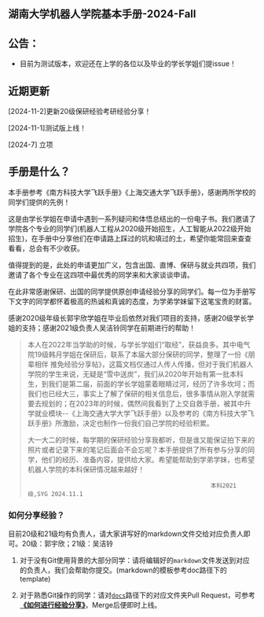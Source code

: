 ## 湖南大学机器人学院基本手册-2024-Fall

## 公告：

  - 目前为测试版本，欢迎还在上学的各位以及毕业的学长学姐们提issue！

## 近期更新

[2024-11-2]更新20级保研经验考研经验分享！

[2024-11-1]测试版上线！

[2024-7] 立项

## 手册是什么？

本手册参考《南方科技大学飞跃手册》《上海交通大学飞跃手册》，感谢两所学校的同学们提供的先例！

这是由学长学姐在申请中遇到一系列疑问和体悟总结出的一份电子书。我们邀请了学院各个专业的同学们(机器人工程从2020级开始招生，人工智能从2022级开始招生)，在手册中分享他们在申请路上踩过的坑和填过的土，希望你能常回来查查看看，总会有不少收获。

值得提到的是，此处的申请更加广义，包含出国、直博、保研与就业共四项，我们邀请了各个专业在这四项中最优秀的同学来和大家谈谈申请。

在此非常感谢保研、出国的同学提供原创申请经验分享的同学们。每一位为手册写下文字的同学都怀着极高的热诚和真诚的态度，为学弟学妹留下这笔宝贵的财富。

感谢2020级年级长郭宇欣学姐在毕业后依然对我们项目的支持，感谢20级学长学姐的支持；感谢2021级负责人吴洁铃同学在前期进行的帮助！

>本人在2022年当学助的时候，与学长学姐们“取经”，获益良多。其中电气院19级韩月学姐在保研后，联系了本届大部分保研的同学，整理了一份《朋辈相伴 推免经验分享帖》，这篇文档仅通过人传人传播，但对于我们机器人学院的学生来说，无疑是“雪中送炭”，我们从2020年开始有第一批本科生，到我们是第二届，前面的学长学姐蒙着眼睛过河，经历了许多坎坷；而我们也已经大三，事实上了解了保研的相关信息后，很多事情从刚入学就需要去规划的；在2023年的时候，偶然间我看到了上交自救手册，被其中升学就业模块--《上海交通大学大学飞跃手册》以及参考的《南方科技大学飞跃手册》所激励，决定也制作一份我们自己学院的经验积累。
>
> 大一大二的时候，每学期的保研经验分享我都听，但是谁又能保证拍下来的照片或者记录下来的笔记后面会不会忘呢？本手册提供了所有参与分享的同学，他们的经历、准备内容，提供给大家。希望能帮助到学弟学妹，也希望机器人学院的本科保研情况越来越好！
>
>                                                         本科2021级,SYG 2024.11.1



### 如何分享经验？

目前20级和21级均有负责人，请大家讲写好的markdown文件交给对应负责人即可。20级：郭宇欣；21级：吴洁铃

1. 对于没有Git使用背景的大部分同学：请将编辑好的`markdown`文件发送到对应的负责人，我们会帮助你提交。(markdown的模板参考doc路径下的template)

2. 对于熟悉Git操作的同学：请对[`docs`](https://github.com/Roundly/HNU-Robotics-Application/tree/master/docs)路径下的对应文件夹Pull Request，可参考 **[《如何进行经验分享》](如何进行经验分享)**，Merge后便即时上线。
